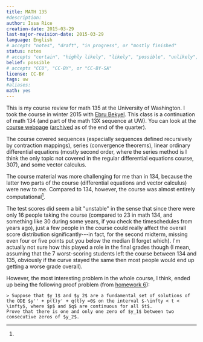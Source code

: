 ```yaml
---
title: MATH 135
#description: 
author: Issa Rice
creation-date: 2015-03-29
last-major-revision-date: 2015-03-29
language: English
# accepts "notes", "draft", "in progress", or "mostly finished"
status: notes
# accepts "certain", "highly likely", "likely", "possible", "unlikely", "highly unlikely", "remote", "impossible", "log", "emotional", or "fiction"
belief: possible
# accepts "CC0", "CC-BY", or "CC-BY-SA"
license: CC-BY
tags: uw
#aliases: 
math: yes
---
```


This is my course review for math 135 at the University of Washington.
I took the course in winter 2015 with [Ebru Bekyel](http://www.math.washington.edu/~ebekyel/).
This class is a continuation of math 134 (and part of the math 13X sequence at UW).
You can look at the [course webpage](http://www.math.washington.edu/~ebekyel/Math135/) ([archived](https://web.archive.org/web/20150317013802/http://www.math.washington.edu/~ebekyel/Math135/) as of the end of the quarter).

The course covered sequences (especially sequences defined recursively by contraction mappings), series (convergence theorems), linear ordinary differential equations (mostly second order, where the series method is I think the only topic not covered in the regular differential equations course, 307), and some vector calculus.

The course material was more challenging for me than in 134, because the latter two parts of the course (differential equations and vector calculus) were new to me.
Compared to 134, however, the course was almost entirely computational[^proof].

The test scores did seem a bit "unstable" in the sense that since there were only 16 people taking the course (compared to 23 in math 134, and something like 30 during some years, if you check the timeschedules from years ago), just a few people in the course could really affect the overall score distribution significantly---in fact, for the second midterm, missing even four or five points put you below the median (I forget which).
I'm actually not sure how this played a role in the final grades though (I mean, assuming that the 7 worst-scoring students left the course between 134 and 135, obviously if the curve stayed the same then most people would end up getting a worse grade overall).

[^proof]:
However, the most interesting problem in the whole course, I think, ended up being the following proof problem (from [homework 6](http://www.math.washington.edu/~ebekyel/Math135/Homework/135_Winter15_HW6.pdf)):

    > Suppose that $y_1$ and $y_2$ are a fundamental set of solutions of the ODE $y'' + p(t)y' + q(t)y =0$ on the interval $-\infty < t < \infty$, where $p$ and $q$ are continuous for all $t$.
    Prove that there is one and only one zero of $y_1$ between two consecutive zeros of $y_2$.

